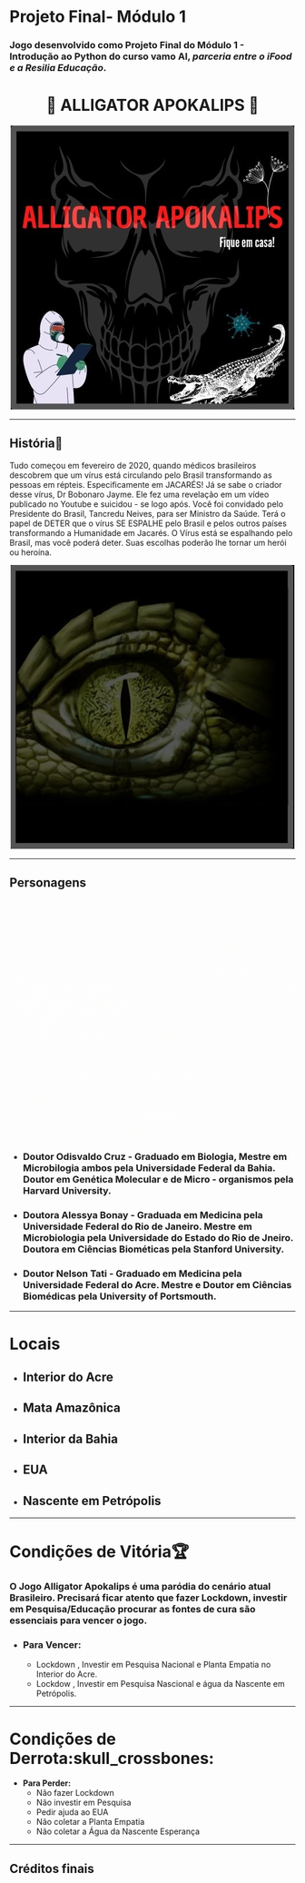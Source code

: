 # Projeto Final- Módulo 1
### Jogo desenvolvido como Projeto Final do Módulo 1 - Introdução ao Python do curso vamo AI, *parceria entre o iFood e a Resilia Educação*.

<div align="center">

#  :crocodile: ALLIGATOR APOKALIPS :crocodile:

</div>


<div align="center">

![](capinha.jpg)

</div>


---


## **História**:notebook_with_decorative_cover: 
Tudo começou em fevereiro de 2020, quando médicos brasileiros descobrem que um vírus está circulando pelo Brasil transformando as pessoas em répteis.    Especificamente em JACARÉS! Já se sabe o criador desse vírus, Dr Bobonaro Jayme. Ele fez uma revelação em um vídeo publicado no Youtube e suicidou - se logo após. Você foi convidado pelo Presidente do Brasil, Tancredu Neives, para ser Ministro da Saúde. Terá o papel de DETER que o vírus SE ESPALHE pelo Brasil e pelos outros países transformando a Humanidade em Jacarés.
O Vírus está se espalhando pelo Brasil, mas você poderá deter. Suas escolhas poderão lhe tornar um herói ou heroína.
<div align="center">

![Markdown](jacare.jpg)
</div>

---
## **Personagens**
 ![Odisvaldo Cruz](personagens.gif)  
 -
 - ### **Doutor Odisvaldo Cruz** - Graduado em Biologia, Mestre em Microbilogia ambos pela Universidade Federal da Bahia. Doutor em Genética Molecular e de Micro - organismos pela Harvard University.
 - ### **Doutora Alessya Bonay** - Graduada em Medicina pela Universidade Federal do Rio de Janeiro. Mestre em Microbiologia pela Universidade do Estado do Rio de Jneiro. Doutora em Ciências Biométicas pela Stanford University.
 - ### **Doutor Nelson Tati** - Graduado em Medicina pela Universidade Federal do Acre. Mestre e Doutor em Ciências Biomédicas pela University of Portsmouth.
 ---
 # Locais 
 - ## Interior do Acre 
 - ## Mata Amazônica
 - ## Interior da Bahia
 - ## EUA
 - ## Nascente em Petrópolis

---
# Condições de Vitória:trophy: 
### O Jogo Alligator Apokalips é uma paródia do cenário atual Brasileiro. Precisará ficar atento que fazer Lockdown, investir em Pesquisa/Educação procurar as fontes de cura são essenciais para vencer o jogo.
- ### **Para Vencer:**  
    - Lockdown , Investir em Pesquisa Nacional e Planta Empatia no Interior do Acre.
    - Lockdow , Investir em Pesquisa Nascional e água da Nascente em Petrópolis.
---
# Condições de Derrota:skull_crossbones: 
- **Para Perder:**  
  - Não fazer Lockdown
  - Não investir em Pesquisa
  - Pedir ajuda ao EUA
  - Não coletar a Planta Empatia
  - Não coletar a Água da Nascente Esperança

---
## Créditos finais



